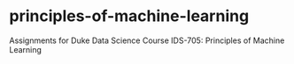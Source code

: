 # principles-of-machine-learning
Assignments for Duke Data Science Course IDS-705: Principles of Machine Learning 
